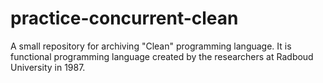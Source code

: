 # practice-concurrent-clean

A small repository for archiving "Clean" programming language. 
It is functional programming language created by the researchers at Radboud University in 1987.